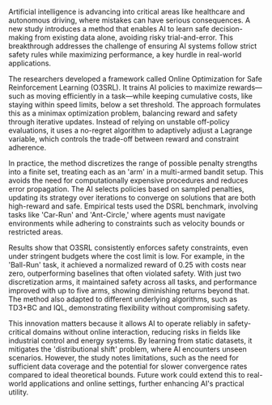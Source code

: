 Artificial intelligence is advancing into critical areas like healthcare and autonomous driving, where mistakes can have serious consequences. A new study introduces a method that enables AI to learn safe decision-making from existing data alone, avoiding risky trial-and-error. This breakthrough addresses the challenge of ensuring AI systems follow strict safety rules while maximizing performance, a key hurdle in real-world applications.

The researchers developed a framework called Online Optimization for Safe Reinforcement Learning (O3SRL). It trains AI policies to maximize rewards—such as moving efficiently in a task—while keeping cumulative costs, like staying within speed limits, below a set threshold. The approach formulates this as a minimax optimization problem, balancing reward and safety through iterative updates. Instead of relying on unstable off-policy evaluations, it uses a no-regret algorithm to adaptively adjust a Lagrange variable, which controls the trade-off between reward and constraint adherence.

In practice, the method discretizes the range of possible penalty strengths into a finite set, treating each as an 'arm' in a multi-armed bandit setup. This avoids the need for computationally expensive procedures and reduces error propagation. The AI selects policies based on sampled penalties, updating its strategy over iterations to converge on solutions that are both high-reward and safe. Empirical tests used the DSRL benchmark, involving tasks like 'Car-Run' and 'Ant-Circle,' where agents must navigate environments while adhering to constraints such as velocity bounds or restricted areas.

Results show that O3SRL consistently enforces safety constraints, even under stringent budgets where the cost limit is low. For example, in the 'Ball-Run' task, it achieved a normalized reward of 0.25 with costs near zero, outperforming baselines that often violated safety. With just two discretization arms, it maintained safety across all tasks, and performance improved with up to five arms, showing diminishing returns beyond that. The method also adapted to different underlying algorithms, such as TD3+BC and IQL, demonstrating flexibility without compromising safety.

This innovation matters because it allows AI to operate reliably in safety-critical domains without online interaction, reducing risks in fields like industrial control and energy systems. By learning from static datasets, it mitigates the 'distributional shift' problem, where AI encounters unseen scenarios. However, the study notes limitations, such as the need for sufficient data coverage and the potential for slower convergence rates compared to ideal theoretical bounds. Future work could extend this to real-world applications and online settings, further enhancing AI's practical utility.